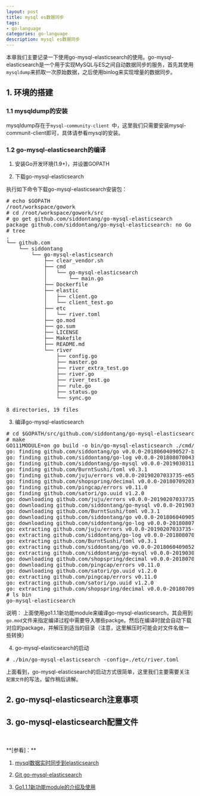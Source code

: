 ```yaml
---
layout: post
title: mysql es数据同步
tags:
- go-language
categories: go-language
description: mysql es数据同步
---
```


本章我们主要记录一下使用go-mysql-elasticsearch的使用。go-mysql-elasticsearch是一个用于实现MySQL与ES之间自动数据同步的服务，首先其使用```mysqldump```来抓取一次原始数据，之后使用binlog来实现增量的数据同步。


<!-- more -->

## 1. 环境的搭建

### 1.1 mysqldump的安装

mysqldump存在于```mysql-community-client ```中，这里我们只需要安装mysql-communit-client即可，具体请参看mysql的安装。

### 1.2 go-mysql-elasticsearch的编译

1) 安装Go开发环境(1.9+)，并设置GOPATH

2) 下载go-mysql-elasticsearch

执行如下命令下载go-mysql-elasticsearch安装包：
<pre>
# echo $GOPATH
/root/workspace/gowork
# cd /root/workspace/gowork/src
# go get github.com/siddontang/go-mysql-elasticsearch
package github.com/siddontang/go-mysql-elasticsearch: no Go files in /root/workspace/gowork/src/github.com/siddontang/go-mysql-elasticsearch
# tree
.
└── github.com
    └── siddontang
        └── go-mysql-elasticsearch
            ├── clear_vendor.sh
            ├── cmd
            │   └── go-mysql-elasticsearch
            │       └── main.go
            ├── Dockerfile
            ├── elastic
            │   ├── client.go
            │   └── client_test.go
            ├── etc
            │   └── river.toml
            ├── go.mod
            ├── go.sum
            ├── LICENSE
            ├── Makefile
            ├── README.md
            └── river
                ├── config.go
                ├── master.go
                ├── river_extra_test.go
                ├── river.go
                ├── river_test.go
                ├── rule.go
                ├── status.go
                └── sync.go

8 directories, 19 files
</pre>

3) 编译go-mysql-elasticsearch
<pre>
# cd $GOPATH/src/github.com/siddontang/go-mysql-elasticsearch
# make
GO111MODULE=on go build -o bin/go-mysql-elasticsearch ./cmd/go-mysql-elasticsearch
go: finding github.com/siddontang/go v0.0.0-20180604090527-bdc77568d726
go: finding github.com/siddontang/go-log v0.0.0-20180807004314-8d05993dda07
go: finding github.com/siddontang/go-mysql v0.0.0-20190303113352-670f74e8daf5
go: finding github.com/BurntSushi/toml v0.3.1
go: finding github.com/juju/errors v0.0.0-20190207033735-e65537c515d7
go: finding github.com/shopspring/decimal v0.0.0-20180709203117-cd690d0c9e24
go: finding github.com/pingcap/errors v0.11.0
go: finding github.com/satori/go.uuid v1.2.0
go: downloading github.com/juju/errors v0.0.0-20190207033735-e65537c515d7
go: downloading github.com/siddontang/go-mysql v0.0.0-20190303113352-670f74e8daf5
go: downloading github.com/BurntSushi/toml v0.3.1
go: downloading github.com/siddontang/go v0.0.0-20180604090527-bdc77568d726
go: downloading github.com/siddontang/go-log v0.0.0-20180807004314-8d05993dda07
go: extracting github.com/juju/errors v0.0.0-20190207033735-e65537c515d7
go: extracting github.com/siddontang/go-log v0.0.0-20180807004314-8d05993dda07
go: extracting github.com/BurntSushi/toml v0.3.1
go: extracting github.com/siddontang/go v0.0.0-20180604090527-bdc77568d726
go: extracting github.com/siddontang/go-mysql v0.0.0-20190303113352-670f74e8daf5
go: downloading github.com/shopspring/decimal v0.0.0-20180709203117-cd690d0c9e24
go: downloading github.com/pingcap/errors v0.11.0
go: downloading github.com/satori/go.uuid v1.2.0
go: extracting github.com/pingcap/errors v0.11.0
go: extracting github.com/satori/go.uuid v1.2.0
go: extracting github.com/shopspring/decimal v0.0.0-20180709203117-cd690d0c9e24
# ls bin
go-mysql-elasticsearch
</pre>
说明： 上面使用go1.1.1新功能module来编译go-mysql-elasticsearch，其会用到```go.mod```文件来指定编译过程中需要导入哪些packge。然后在编译时就会自动下载对应的package，并解压到适当的目录（注意，这里解压时可能会对文件名做一些转换）

4) go-mysql-elasticsearch的启动
<pre>
# ./bin/go-mysql-elasticsearch -config=./etc/river.toml
</pre>
上面看到，go-mysql-elasticsearch的启动方式很简单，这里我们主要需要关注```配置文件```的写法，留作稍后讲解。


## 2. go-mysql-elasticsearch注意事项


## 3. go-mysql-elasticsearch配置文件



<br />
<br />
**[参看]：**

1. [mysql数据实时同步到elasticsearch](https://www.jianshu.com/p/db9c9108c09a)

2. [Git go-mysql-elasticsearch](https://github.com/siddontang/go-mysql-elasticsearch)

3. [Go1.1.1新功能module的介绍及使用](https://blog.csdn.net/benben_2015/article/details/82227338)

<br />
<br />
<br />

